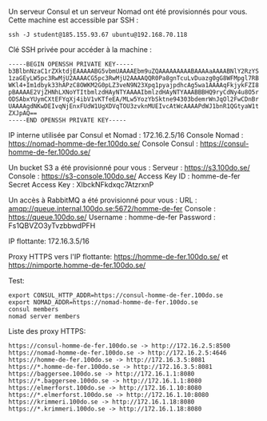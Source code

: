 Un serveur Consul et un serveur Nomad ont été provisionnés pour vous.
Cette machine est accessible par SSH :

    ssh -J student@185.155.93.67 ubuntu@192.168.70.118

Clé SSH privée pour accéder à la machine :

    -----BEGIN OPENSSH PRIVATE KEY-----
    b3BlbnNzaC1rZXktdjEAAAAABG5vbmUAAAAEbm9uZQAAAAAAAAABAAAAaAAAABNlY2RzYS
    1zaGEyLW5pc3RwMjU2AAAACG5pc3RwMjU2AAAAQQR0Pa8gnTcuLvDuazg0gG8WFMpgl7RB
    WKl4+Im1dbyk33hAPzC8OWKM2G0pLZ3veN9N23Xpq1pyajpdhcAg5wa1AAAAqFkjykFZI8
    pBAAAAE2VjZHNhLXNoYTItbmlzdHAyNTYAAAAIbmlzdHAyNTYAAABBBHQ9ryCdNy4u8O5r
    ODSAbxYUymCXtEFYqXj4ibV1vKTfeEA/MLw5YozYbSktne94303bdemrWnJqOl2FwCDnBr
    UAAAAgdNKwDEIvqNjEnxFUdW1UgXDVqTOU3zvknMUEIvcAtWcAAAAPdWJ1bnR1QGtyaW1t
    ZXJpAQ==
    -----END OPENSSH PRIVATE KEY-----

IP interne utilisée par Consul et Nomad : 172.16.2.5/16
Console Nomad : <https://nomad-homme-de-fer.100do.se/>
Console Consul : <https://consul-homme-de-fer.100do.se/>

Un bucket S3 a été provisionné pour vous :
    Serveur : <https://s3.100do.se/>
    Console : <https://s3-console.100do.se/>
    Access Key ID : homme-de-fer
    Secret Access Key : XIbckNFkdxqc7AtzrxnP

Un accès à RabbitMQ a été provisionné pour vous :
URL : <amqp://queue.internal.100do.se:5672/homme-de-fer>
    Console : <https://queue.100do.se/>
    Username : homme-de-fer
    Password : Fs1QBVZO3yTvzbbwdPFH

IP flottante: 172.16.3.5/16

Proxy HTTPS vers l'IP flottante: <https://homme-de-fer.100do.se/> et <https://nimporte.homme-de-fer.100do.se/>

Test:

    export CONSUL_HTTP_ADDR=https://consul-homme-de-fer.100do.se
    export NOMAD_ADDR=https://nomad-homme-de-fer.100do.se
    consul members
    nomad server members

Liste des proxy HTTPS:

    https://consul-homme-de-fer.100do.se -> http://172.16.2.5:8500
    https://nomad-homme-de-fer.100do.se -> http://172.16.2.5:4646
    https://homme-de-fer.100do.se -> http://172.16.3.5:8081
    https://*.homme-de-fer.100do.se -> http://172.16.3.5:8081
    https://baggersee.100do.se -> http://172.16.1.1:8080
    https://*.baggersee.100do.se -> http://172.16.1.1:8080
    https://elmerforst.100do.se -> http://172.16.1.10:8080
    https://*.elmerforst.100do.se -> http://172.16.1.10:8080
    https://krimmeri.100do.se -> http://172.16.1.18:8080
    https://*.krimmeri.100do.se -> http://172.16.1.18:8080